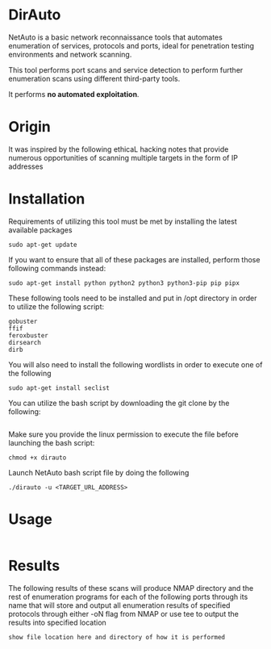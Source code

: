 # DirAuto

NetAuto is a basic network reconnaissance tools that automates enumeration of services, protocols and ports, ideal for penetration testing environments and network scanning.

This tool performs port scans and service detection to perform further enumeration scans using different third-party tools.

It performs **no automated exploitation**.

# Origin
It was inspired by the following ethicaL hacking notes that provide numerous opportunities of scanning multiple targets in the form of IP addresses

# Installation
Requirements of utilizing this tool must be met by installing the latest available packages
```
sudo apt-get update
```

If you want to ensure that all of these packages are installed, perform those following commands instead:
```
sudo apt-get install python python2 python3 python3-pip pip pipx
```

These following tools need to be installed and put in /opt directory in order to utilize the following script:
```
gobuster
ffif
feroxbuster
dirsearch
dirb
```

You will also need to install the following wordlists in order to execute one of the following
```
sudo apt-get install seclist
```

You can utilize the bash script by downloading the git clone by the following:
```

```

Make sure you provide the linux permission to execute the file before launching the bash script:
```
chmod +x dirauto
```

Launch NetAuto bash script file by doing the following
```shell
./dirauto -u <TARGET_URL_ADDRESS>
```

# Usage 
```

```

# Results
The following results of these scans will produce NMAP directory and the rest of enumeration programs for each of the following ports through its name that will store and output all enumeration results of specified protocols through either -oN flag from NMAP or use tee to output the results into specified location 
```
show file location here and directory of how it is performed
```
